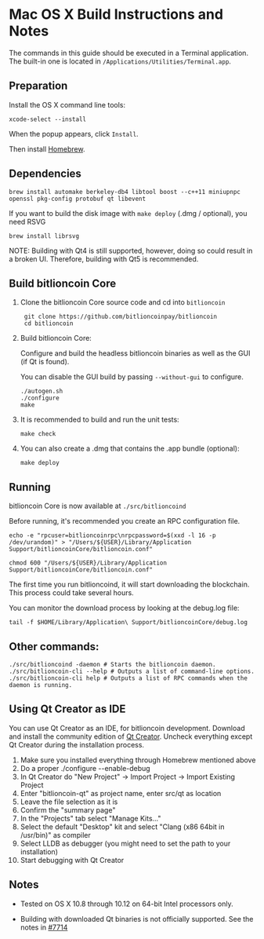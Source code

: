 Mac OS X Build Instructions and Notes
====================================
The commands in this guide should be executed in a Terminal application.
The built-in one is located in `/Applications/Utilities/Terminal.app`.

Preparation
-----------
Install the OS X command line tools:

`xcode-select --install`

When the popup appears, click `Install`.

Then install [Homebrew](https://brew.sh).

Dependencies
----------------------

    brew install automake berkeley-db4 libtool boost --c++11 miniupnpc openssl pkg-config protobuf qt libevent

If you want to build the disk image with `make deploy` (.dmg / optional), you need RSVG

    brew install librsvg

NOTE: Building with Qt4 is still supported, however, doing so could result in a broken UI. Therefore, building with Qt5 is recommended.

Build bitlioncoin Core
------------------------

1. Clone the bitlioncoin Core source code and cd into `bitlioncoin`

        git clone https://github.com/bitlioncoinpay/bitlioncoin
        cd bitlioncoin

2.  Build bitlioncoin Core:

    Configure and build the headless bitlioncoin binaries as well as the GUI (if Qt is found).

    You can disable the GUI build by passing `--without-gui` to configure.

        ./autogen.sh
        ./configure
        make

3.  It is recommended to build and run the unit tests:

        make check

4.  You can also create a .dmg that contains the .app bundle (optional):

        make deploy

Running
-------

bitlioncoin Core is now available at `./src/bitlioncoind`

Before running, it's recommended you create an RPC configuration file.

    echo -e "rpcuser=bitlioncoinrpc\nrpcpassword=$(xxd -l 16 -p /dev/urandom)" > "/Users/${USER}/Library/Application Support/bitlioncoinCore/bitlioncoin.conf"

    chmod 600 "/Users/${USER}/Library/Application Support/bitlioncoinCore/bitlioncoin.conf"

The first time you run bitlioncoind, it will start downloading the blockchain. This process could take several hours.

You can monitor the download process by looking at the debug.log file:

    tail -f $HOME/Library/Application\ Support/bitlioncoinCore/debug.log

Other commands:
-------

    ./src/bitlioncoind -daemon # Starts the bitlioncoin daemon.
    ./src/bitlioncoin-cli --help # Outputs a list of command-line options.
    ./src/bitlioncoin-cli help # Outputs a list of RPC commands when the daemon is running.

Using Qt Creator as IDE
------------------------
You can use Qt Creator as an IDE, for bitlioncoin development.
Download and install the community edition of [Qt Creator](https://www.qt.io/download/).
Uncheck everything except Qt Creator during the installation process.

1. Make sure you installed everything through Homebrew mentioned above
2. Do a proper ./configure --enable-debug
3. In Qt Creator do "New Project" -> Import Project -> Import Existing Project
4. Enter "bitlioncoin-qt" as project name, enter src/qt as location
5. Leave the file selection as it is
6. Confirm the "summary page"
7. In the "Projects" tab select "Manage Kits..."
8. Select the default "Desktop" kit and select "Clang (x86 64bit in /usr/bin)" as compiler
9. Select LLDB as debugger (you might need to set the path to your installation)
10. Start debugging with Qt Creator

Notes
-----

* Tested on OS X 10.8 through 10.12 on 64-bit Intel processors only.

* Building with downloaded Qt binaries is not officially supported. See the notes in [#7714](https://github.com/bitcoin/bitcoin/issues/7714)
